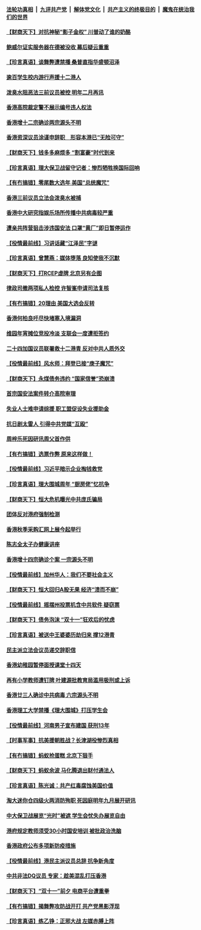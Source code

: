 

####  [法轮功真相](../../../../basic/blob/master/README.md?t=11211903) &nbsp;|&nbsp; [九评共产党](../../../../9ping.md/blob/master/README.md?t=11211903) &nbsp;|&nbsp; [解体党文化](../../../../jtdwh.md/blob/master/README.md?t=11211903)  &nbsp;|&nbsp; [共产主义的终极目的](../../../../gczydzjmd.md/blob/master/README.md?t=11211903) &nbsp;|&nbsp; [魔鬼在统治我们的世界](../../../../mgztzwmdsj.md/blob/master/README.md?t=11211903) 

#### [【财商天下】对抗神秘“影子金权” 川普动了谁的奶酪](../pages/nsc415/n12564519.md?t=11211903) 

#### [鲍威尔证实服务器在德被没收 幕后疑云重重](../pages/nsc415/n12564392.md?t=11211903) 

#### [【珍言真语】谈舞弊遭禁播 桑普直指华盛顿沼泽](../pages/nsc415/n12563897.md?t=11211903) 

#### [逾百学生校内游行声援十二港人](../pages/nsc415/n12562397.md?t=11211903) 

#### [泼臭水阻恶法三前议员被控 明年二月再讯](../pages/nsc415/n12562380.md?t=11211903) 

#### [香港高院裁定警不展示编号违人权法](../pages/nsc415/n12562360.md?t=11211903) 

#### [香港增十二宗确诊两宗源头不明](../pages/nsc415/n12562369.md?t=11211903) 

#### [香港资深议员涂谨申辞职　形容本港已“无险可守”](../pages/nsc415/n12562342.md?t=11211903) 

#### [【财商天下】钱多多麻烦多 “割富豪”时代到来](../pages/nsc415/n12561919.md?t=11211903) 

#### [【珍言真语】理大保卫战留守记者：惨烈牺牲换国际回响](../pages/nsc415/n12561089.md?t=11211903) 

#### [【有冇搞错】零尾数大选年 美国“总统魔咒”](../pages/nsc415/n12559083.md?t=11211903) 

#### [香港三前议员立法会泼臭水被捕](../pages/nsc415/n12559668.md?t=11211903) 

#### [香港中大研究指娱乐场所传播中共病毒较严重](../pages/nsc415/n12559670.md?t=11211903) 

#### [遭亲共阵营狙击涉违国安法 口罩“黄厂”即日暂停运作](../pages/nsc415/n12559646.md?t=11211903) 

#### [【役情最前线】习讲话藏“江泽民”字谜](../pages/nsc415/n12559156.md?t=11211903) 

#### [【珍言真语】曾慧燕：媒体堕落 良知使我不沉默](../pages/nsc415/n12558434.md?t=11211903) 

#### [【财商天下】打RCEP虚牌 北京另有企图](../pages/nsc415/n12558914.md?t=11211903) 

#### [律政司撤两项私人检控 许智峯申请司法复核](../pages/nsc415/n12557116.md?t=11211903) 

#### [【有冇搞错】20理由 美国大选会反转](../pages/nsc415/n12556512.md?t=11211903) 

#### [香港何柏良吁尽快堵塞入境漏洞](../pages/nsc415/n12557103.md?t=11211903) 

#### [维园年宵摊位竞投冷淡 支联会一度遭拒签约](../pages/nsc415/n12557104.md?t=11211903) 

#### [二十四加国议员联署救十二港青 反对中共人质外交](../pages/nsc415/n12557090.md?t=11211903) 

#### [【役情最前线】风水师：拜登已接“庚子魔咒”](../pages/nsc415/n12556474.md?t=11211903) 

#### [【财商天下】永煤债务违约 “国家信誉”恐崩溃](../pages/nsc415/n12556362.md?t=11211903) 

#### [首宗国安法案件转介高院审理](../pages/nsc415/n12554642.md?t=11211903) 

#### [失业人士难申请综援 职工盟促设失业援助金](../pages/nsc415/n12554643.md?t=11211903) 

#### [抗日剧太雷人 引得中共党媒“互殴”](../pages/nsc415/n12554636.md?t=11211903) 

#### [周梓乐死因研讯周父首作供](../pages/nsc415/n12554614.md?t=11211903) 

#### [【有冇搞错】选票作弊 原来这样做！](../pages/nsc415/n12554066.md?t=11211903) 

#### [【役情最前线】习近平暗示企业掏钱救党](../pages/nsc415/n12554404.md?t=11211903) 

#### [【珍言真语】理大围城周年 “厨房佬”忆抗争](../pages/nsc415/n12553548.md?t=11211903) 

#### [【财商天下】恒大危机曝光中共庞氏骗局](../pages/nsc415/n12553841.md?t=11211903) 

#### [团体反对港府强制检测](../pages/nsc415/n12552082.md?t=11211903) 

#### [香港秋季采购汇网上展今起举行](../pages/nsc415/n12552071.md?t=11211903) 

#### [陈志全太子办健康讲座](../pages/nsc415/n12552055.md?t=11211903) 

#### [香港增十四宗确诊个案 一宗源头不明](../pages/nsc415/n12552037.md?t=11211903) 

#### [【役情最前线】加州华人：我们不要社会主义](../pages/nsc415/n12552016.md?t=11211903) 

#### [【财商天下】恒大回归A股无果 经济“溃而不崩”](../pages/nsc415/n12549375.md?t=11211903) 

#### [【役情最前线】摇摆州投票机含中共软件 疑窃票](../pages/nsc415/n12547731.md?t=11211903) 

#### [【财商天下】债务泡沫 “双十一”狂欢后的忧虑](../pages/nsc415/n12547499.md?t=11211903) 

#### [【珍言真语】被送中王婆婆历劫归来 撑12港青](../pages/nsc415/n12547040.md?t=11211903) 

#### [民主派立法会议员递交辞职信](../pages/nsc415/n12545578.md?t=11211903) 

#### [香港幼稚园暂停面授课堂十四天](../pages/nsc415/n12545552.md?t=11211903) 

#### [再有小学教师遭钉牌 叶建源批教育局滥用极刑或上诉](../pages/nsc415/n12545565.md?t=11211903) 

#### [香港廿三人确诊中共病毒 六宗源头不明](../pages/nsc415/n12545541.md?t=11211903) 

#### [香港理工大学禁播《理大围城》打压学生会](../pages/nsc415/n12545530.md?t=11211903) 

#### [【役情最前线】河南男子宣布建国 获刑13年](../pages/nsc415/n12545198.md?t=11211903) 

#### [【时事军事】抗美援朝胜战？长津湖役惨烈真相](../pages/nsc415/n12545334.md?t=11211903) 

#### [【有冇搞错】蚂蚁抢蛋糕 北京下狠手](../pages/nsc415/n12544878.md?t=11211903) 

#### [【财商天下】蚂蚁余波 马化腾退出财付通法人](../pages/nsc415/n12544970.md?t=11211903) 

#### [【珍言真语】陈光诚：共产红毒腐蚀美国价值](../pages/nsc415/n12544499.md?t=11211903) 

#### [淘大迷你仓四级火两消防殉职 死因庭明年九月展开研讯](../pages/nsc415/n12542899.md?t=11211903) 

#### [中大保卫战展览“光时”被遮 学生会忧失办展览自由](../pages/nsc415/n12542886.md?t=11211903) 

#### [港府规定教师须受30小时国安培训 被批政治洗脑](../pages/nsc415/n12542884.md?t=11211903) 

#### [香港政府公布多项新防疫措施](../pages/nsc415/n12542797.md?t=11211903) 

#### [【役情最前线】港民主派议员总辞 抗争新角度](../pages/nsc415/n12542426.md?t=11211903) 

#### [中共非法DQ议员 专家：趁美混乱打压香港](../pages/nsc415/n12542563.md?t=11211903) 

#### [【财商天下】“双十一”前夕 电商平台遭重拳](../pages/nsc415/n12542472.md?t=11211903) 

#### [【有冇搞错】揭舞弊攻防战开打 共产党黑影浮现](../pages/nsc415/n12542093.md?t=11211903) 

#### [【珍言真语】练乙铮：正邪大战 左媒赤膊上阵](../pages/nsc415/n12541668.md?t=11211903) 

